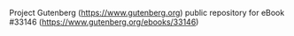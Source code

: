 Project Gutenberg (https://www.gutenberg.org) public repository for eBook #33146 (https://www.gutenberg.org/ebooks/33146)
